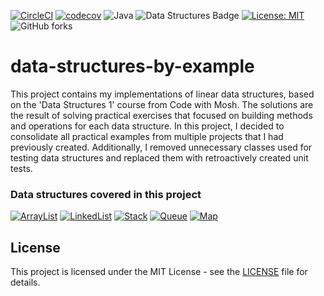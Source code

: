 [![CircleCI](https://dl.circleci.com/status-badge/img/circleci/K6MEbnQdqEgQE7qSJFetp9/3jK9D9Qmk6tp7PHjwzKBJe/tree/main.svg?style=svg&circle-token=CCIPRJ_J8E7uAXYMdzJeqpUxB4BXW_0d8d246beb4a1b920d48a54e5dac37a6fe85781d)](https://dl.circleci.com/status-badge/redirect/circleci/K6MEbnQdqEgQE7qSJFetp9/3jK9D9Qmk6tp7PHjwzKBJe/tree/main)
[![codecov](https://codecov.io/gh/MiroslavKolosnjaji/data-structures-by-example/graph/badge.svg?token=HHr5PA731s)](https://codecov.io/gh/MiroslavKolosnjaji/data-structures-by-example)
![Java](https://img.shields.io/badge/Java-17-brightgreen)
![Data Structures Badge](https://img.shields.io/badge/Data%20Structures-Learning-informational?style=round-square&color=brightgreen)
[![License: MIT](https://img.shields.io/badge/License-MIT-green.svg)](https://opensource.org/licenses/MIT)
![GitHub forks](https://img.shields.io/github/forks/MiroslavKolosnjaji/data-structures-by-example)

# data-structures-by-example
This project contains my implementations of linear data structures, based on the 'Data Structures 1' course from Code with Mosh.
The solutions are the result of solving practical exercises that focused on building methods and operations for each data structure.
In this project, I decided to consolidate all practical examples from multiple projects that I had previously created. Additionally,
I removed unnecessary classes used for testing data structures and replaced them with retroactively created unit tests.

 ### Data structures covered in this project

[![ArrayList](https://img.shields.io/badge/ArrayList-%23FF5733?style=for-the-badge&logo=github)](https://github.com/MiroslavKolosnjaji/data-structures-by-example/blob/main/src/main/java/com/myproject/arrays/ArrayList.java)
[![LinkedList](https://img.shields.io/badge/LinkedList-%23C70039?style=for-the-badge&logo=github)](https://github.com/MiroslavKolosnjaji/data-structures-by-example/tree/main/src/main/java/com/myproject/linkedlist)
[![Stack](https://img.shields.io/badge/Stack-%23900C3F?style=for-the-badge&logo=github)](https://github.com/MiroslavKolosnjaji/data-structures-by-example/tree/main/src/main/java/com/myproject/stack)
[![Queue](https://img.shields.io/badge/Queue-%23581845?style=for-the-badge&logo=github)](https://github.com/MiroslavKolosnjaji/data-structures-by-example/tree/main/src/main/java/com/myproject/queue)
[![Map](https://img.shields.io/badge/Map-%231A5276?style=for-the-badge&logo=github)](https://github.com/MiroslavKolosnjaji/data-structures-by-example/tree/main/src/main/java/com/myproject/hashtable)

## License
This project is licensed under the MIT License - see the [LICENSE](LICENSE) file for details.
